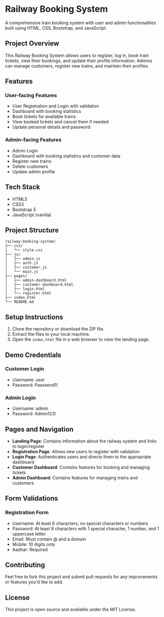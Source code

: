 # Railway Booking System

A comprehensive train booking system with user and admin functionalities built using HTML, CSS, Bootstrap, and JavaScript.

## Project Overview

This Railway Booking System allows users to register, log in, book train tickets, view their bookings, and update their profile information. Admins can manage customers, register new trains, and maintain their profiles.

## Features

### User-facing Features
- User Registration and Login with validation
- Dashboard with booking statistics
- Book tickets for available trains
- View booked tickets and cancel them if needed
- Update personal details and password

### Admin-facing Features
- Admin Login
- Dashboard with booking statistics and customer data
- Register new trains
- Delete customers
- Update admin profile

## Tech Stack

- HTML5
- CSS3
- Bootstrap 5
- JavaScript (vanilla)

## Project Structure

```
railway-booking-system/
├── css/
│   └── style.css
├── js/
│   ├── admin.js
│   ├── auth.js
│   ├── customer.js
│   └── main.js
├── pages/
│   ├── admin-dashboard.html
│   ├── customer-dashboard.html
│   ├── login.html
│   └── register.html
├── index.html
└── README.md
```

## Setup Instructions

1. Clone the repository or download the ZIP file.
2. Extract the files to your local machine.
3. Open the `index.html` file in a web browser to view the landing page.

## Demo Credentials

### Customer Login
- Username: user
- Password: Password1!

### Admin Login
- Username: admin
- Password: Admin123!

## Pages and Navigation

- **Landing Page**: Contains information about the railway system and links to login/register
- **Registration Page**: Allows new users to register with validation
- **Login Page**: Authenticates users and directs them to the appropriate dashboard
- **Customer Dashboard**: Contains features for booking and managing tickets
- **Admin Dashboard**: Contains features for managing trains and customers

## Form Validations

### Registration Form
- Username: At least 6 characters, no special characters or numbers
- Password: At least 8 characters with 1 special character, 1 number, and 1 uppercase letter
- Email: Must contain @ and a domain
- Mobile: 10 digits only
- Aadhar: Required

## Contributing

Feel free to fork this project and submit pull requests for any improvements or features you'd like to add.

## License

This project is open source and available under the MIT License. 